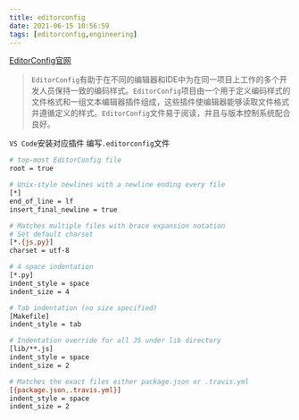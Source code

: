 ```yaml
---
title: editorconfig
date: 2021-06-15 10:56:59
tags: [editorconfig,engineering]
---
```

[EditorConfig官网](https://editorconfig.org/)
> `EditorConfig`有助于在不同的编辑器和IDE中为在同一项目上工作的多个开发人员保持一致的编码样式。`EditorConfig`项目由一个用于定义编码样式的文件格式和一组文本编辑器插件组成，这些插件使编辑器能够读取文件格式并遵循定义的样式。`EditorConfig`文件易于阅读，并且与版本控制系统配合良好。

`VS Code`安装对应插件
编写`.editorconfig`文件
```bash
# top-most EditorConfig file
root = true

# Unix-style newlines with a newline ending every file
[*]
end_of_line = lf
insert_final_newline = true

# Matches multiple files with brace expansion notation
# Set default charset
[*.{js,py}]
charset = utf-8

# 4 space indentation
[*.py]
indent_style = space
indent_size = 4

# Tab indentation (no size specified)
[Makefile]
indent_style = tab

# Indentation override for all JS under lib directory
[lib/**.js]
indent_style = space
indent_size = 2

# Matches the exact files either package.json or .travis.yml
[{package.json,.travis.yml}]
indent_style = space
indent_size = 2
```